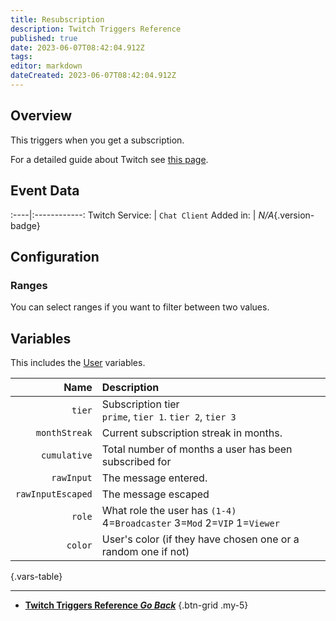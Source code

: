 ```yaml
---
title: Resubscription
description: Twitch Triggers Reference
published: true
date: 2023-06-07T08:42:04.912Z
tags: 
editor: markdown
dateCreated: 2023-06-07T08:42:04.912Z
---
```


## Overview
This triggers when you get a subscription.

For a detailed guide about Twitch see [this page](/Platforms/Twitch).

## Event Data
:----|:------------:
Twitch Service: | `Chat Client`
Added in: | *N/A*{.version-badge}

## Configuration
### Ranges
You can select ranges if you want to filter between two values.

## Variables
This includes the [User](/Variables/User-Variables) variables.

Name | Description
----:|:------------
`tier` | Subscription tier <br> `prime`, `tier 1`. `tier 2`, `tier 3`
`monthStreak` | Current subscription streak in months.
`cumulative` | Total number of months a user has been subscribed for
`rawInput` | The message entered.
`rawInputEscaped` | The message escaped
`role` | What role the user has `(1-4)` <br> 4=`Broadcaster` 3=`Mod` 2=`VIP` 1=`Viewer`
`color` | User's color (if they have chosen one or a random one if not)
{.vars-table}

---

- [<i class="mdi mdi-chevron-left"></i>**Twitch Triggers Reference *Go Back***](/Triggers/Twitch)
{.btn-grid .my-5}